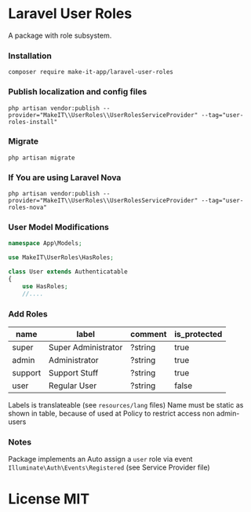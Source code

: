 # Laravel User Roles
A package with role subsystem.

### Installation
`composer require make-it-app/laravel-user-roles`

### Publish localization and config files
`php artisan vendor:publish --provider="MakeIT\\UserRoles\\UserRolesServiceProvider" --tag="user-roles-install"`

### Migrate
`php artisan migrate`

### If You are using Laravel Nova
`php artisan vendor:publish --provider="MakeIT\\UserRoles\\UserRolesServiceProvider" --tag="user-roles-nova"`

### User Model Modifications
```php
namespace App\Models;

use MakeIT\UserRoles\HasRoles;

class User extends Authenticatable
{
    use HasRoles;
    //....
```

### Add Roles
| name    | label               | comment | is_protected |
|---------|---------------------|---------|--------------|
| super   | Super Administrator | ?string | true         |
| admin   | Administrator       | ?string | true         |
| support | Support Stuff       | ?string | true         |
| user    | Regular User        | ?string | false        |

Labels is translateable (see `resources/lang` files)
Name must be static as shown in table, because of used at Policy to restrict access non admin-users

### Notes
Package implements an Auto assign a `user` role via event `Illuminate\Auth\Events\Registered` (see Service Provider file)

# License MIT
